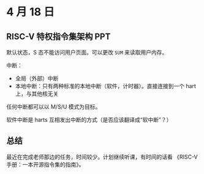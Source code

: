 # 4 月 18 日

## RISC-V 特权指令集架构 PPT

默认状态，S 态不能访问用户页面。可以更改 ```SUM``` 来读取用户内存。

中断：

- 全局（外部）中断
- 本地中断：只有两种标准的本地中断（软件，计时器）。直接连接到一个 hart 上，与其他核无关

任何中断都可以以 M/S/U 模式为目标。

软件中断是 harts 互相发出中断的方式（是否应该翻译成“软中断”？）


## 总结

最近在完成老师那边的任务，时间较少。计划继续听课，有时间的话看 《RISC-V手册：一本开源指令集的指南》。